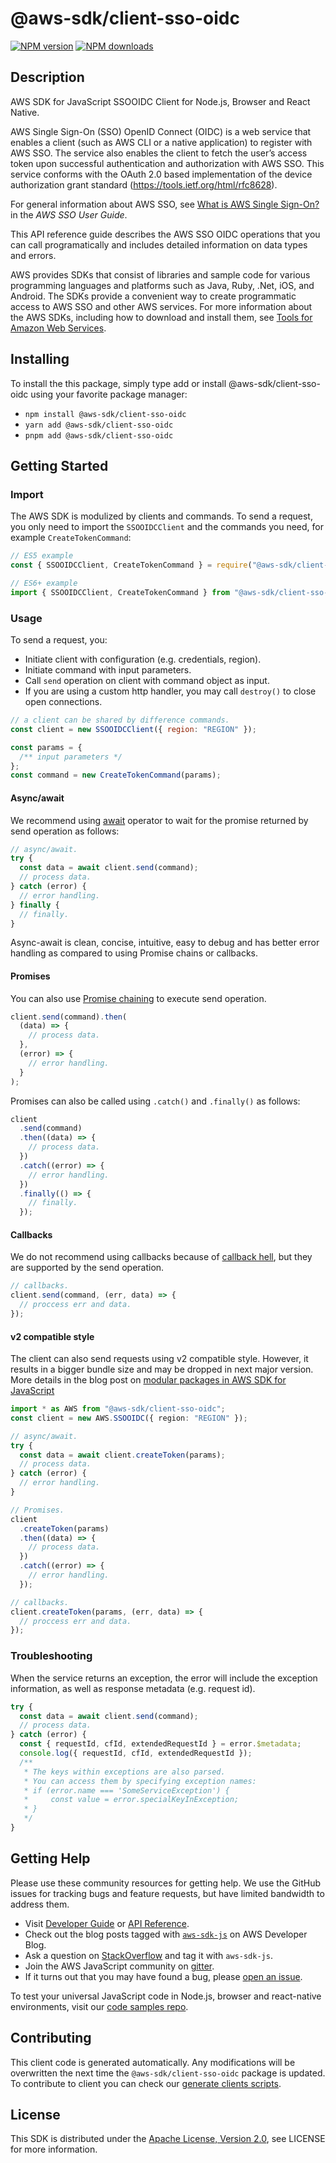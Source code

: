 # @aws-sdk/client-sso-oidc

[![NPM version](https://img.shields.io/npm/v/@aws-sdk/client-sso-oidc/latest.svg)](https://www.npmjs.com/package/@aws-sdk/client-sso-oidc)
[![NPM downloads](https://img.shields.io/npm/dm/@aws-sdk/client-sso-oidc.svg)](https://www.npmjs.com/package/@aws-sdk/client-sso-oidc)

## Description

AWS SDK for JavaScript SSOOIDC Client for Node.js, Browser and React Native.

<p>AWS Single Sign-On (SSO) OpenID Connect (OIDC) is a web service that enables a client
(such as AWS CLI or a native application) to register with AWS SSO. The service also
enables the client to fetch the user’s access token upon successful authentication and
authorization with AWS SSO. This service conforms with the OAuth 2.0 based implementation of
the device authorization grant standard (<a href="https://tools.ietf.org/html/rfc8628">https://tools.ietf.org/html/rfc8628</a>).</p>

<p>For general information about AWS SSO, see <a href="https://docs.aws.amazon.com/singlesignon/latest/userguide/what-is.html">What is AWS
Single Sign-On?</a> in the <i>AWS SSO User Guide</i>.</p>

<p>This API reference guide describes the AWS SSO OIDC operations that you can call
programatically and includes detailed information on data types and errors.</p>

<note>
<p>AWS provides SDKs that consist of libraries and sample code for various programming
languages and platforms such as Java, Ruby, .Net, iOS, and Android. The SDKs provide a
convenient way to create programmatic access to AWS SSO and other AWS services. For more
information about the AWS SDKs, including how to download and install them, see <a href="http://aws.amazon.com/tools/">Tools for Amazon Web Services</a>.</p>
</note>

## Installing

To install the this package, simply type add or install @aws-sdk/client-sso-oidc
using your favorite package manager:

- `npm install @aws-sdk/client-sso-oidc`
- `yarn add @aws-sdk/client-sso-oidc`
- `pnpm add @aws-sdk/client-sso-oidc`

## Getting Started

### Import

The AWS SDK is modulized by clients and commands.
To send a request, you only need to import the `SSOOIDCClient` and
the commands you need, for example `CreateTokenCommand`:

```js
// ES5 example
const { SSOOIDCClient, CreateTokenCommand } = require("@aws-sdk/client-sso-oidc");
```

```ts
// ES6+ example
import { SSOOIDCClient, CreateTokenCommand } from "@aws-sdk/client-sso-oidc";
```

### Usage

To send a request, you:

- Initiate client with configuration (e.g. credentials, region).
- Initiate command with input parameters.
- Call `send` operation on client with command object as input.
- If you are using a custom http handler, you may call `destroy()` to close open connections.

```js
// a client can be shared by difference commands.
const client = new SSOOIDCClient({ region: "REGION" });

const params = {
  /** input parameters */
};
const command = new CreateTokenCommand(params);
```

#### Async/await

We recommend using [await](https://developer.mozilla.org/en-US/docs/Web/JavaScript/Reference/Operators/await)
operator to wait for the promise returned by send operation as follows:

```js
// async/await.
try {
  const data = await client.send(command);
  // process data.
} catch (error) {
  // error handling.
} finally {
  // finally.
}
```

Async-await is clean, concise, intuitive, easy to debug and has better error handling
as compared to using Promise chains or callbacks.

#### Promises

You can also use [Promise chaining](https://developer.mozilla.org/en-US/docs/Web/JavaScript/Guide/Using_promises#chaining)
to execute send operation.

```js
client.send(command).then(
  (data) => {
    // process data.
  },
  (error) => {
    // error handling.
  }
);
```

Promises can also be called using `.catch()` and `.finally()` as follows:

```js
client
  .send(command)
  .then((data) => {
    // process data.
  })
  .catch((error) => {
    // error handling.
  })
  .finally(() => {
    // finally.
  });
```

#### Callbacks

We do not recommend using callbacks because of [callback hell](http://callbackhell.com/),
but they are supported by the send operation.

```js
// callbacks.
client.send(command, (err, data) => {
  // proccess err and data.
});
```

#### v2 compatible style

The client can also send requests using v2 compatible style.
However, it results in a bigger bundle size and may be dropped in next major version. More details in the blog post
on [modular packages in AWS SDK for JavaScript](https://aws.amazon.com/blogs/developer/modular-packages-in-aws-sdk-for-javascript/)

```ts
import * as AWS from "@aws-sdk/client-sso-oidc";
const client = new AWS.SSOOIDC({ region: "REGION" });

// async/await.
try {
  const data = await client.createToken(params);
  // process data.
} catch (error) {
  // error handling.
}

// Promises.
client
  .createToken(params)
  .then((data) => {
    // process data.
  })
  .catch((error) => {
    // error handling.
  });

// callbacks.
client.createToken(params, (err, data) => {
  // proccess err and data.
});
```

### Troubleshooting

When the service returns an exception, the error will include the exception information,
as well as response metadata (e.g. request id).

```js
try {
  const data = await client.send(command);
  // process data.
} catch (error) {
  const { requestId, cfId, extendedRequestId } = error.$metadata;
  console.log({ requestId, cfId, extendedRequestId });
  /**
   * The keys within exceptions are also parsed.
   * You can access them by specifying exception names:
   * if (error.name === 'SomeServiceException') {
   *     const value = error.specialKeyInException;
   * }
   */
}
```

## Getting Help

Please use these community resources for getting help.
We use the GitHub issues for tracking bugs and feature requests, but have limited bandwidth to address them.

- Visit [Developer Guide](https://docs.aws.amazon.com/sdk-for-javascript/v3/developer-guide/welcome.html)
  or [API Reference](https://docs.aws.amazon.com/AWSJavaScriptSDK/v3/latest/index.html).
- Check out the blog posts tagged with [`aws-sdk-js`](https://aws.amazon.com/blogs/developer/tag/aws-sdk-js/)
  on AWS Developer Blog.
- Ask a question on [StackOverflow](https://stackoverflow.com/questions/tagged/aws-sdk-js) and tag it with `aws-sdk-js`.
- Join the AWS JavaScript community on [gitter](https://gitter.im/aws/aws-sdk-js-v3).
- If it turns out that you may have found a bug, please [open an issue](https://github.com/aws/aws-sdk-js-v3/issues/new/choose).

To test your universal JavaScript code in Node.js, browser and react-native environments,
visit our [code samples repo](https://github.com/aws-samples/aws-sdk-js-tests).

## Contributing

This client code is generated automatically. Any modifications will be overwritten the next time the `@aws-sdk/client-sso-oidc` package is updated.
To contribute to client you can check our [generate clients scripts](https://github.com/aws/aws-sdk-js-v3/tree/main/scripts/generate-clients).

## License

This SDK is distributed under the
[Apache License, Version 2.0](http://www.apache.org/licenses/LICENSE-2.0),
see LICENSE for more information.
